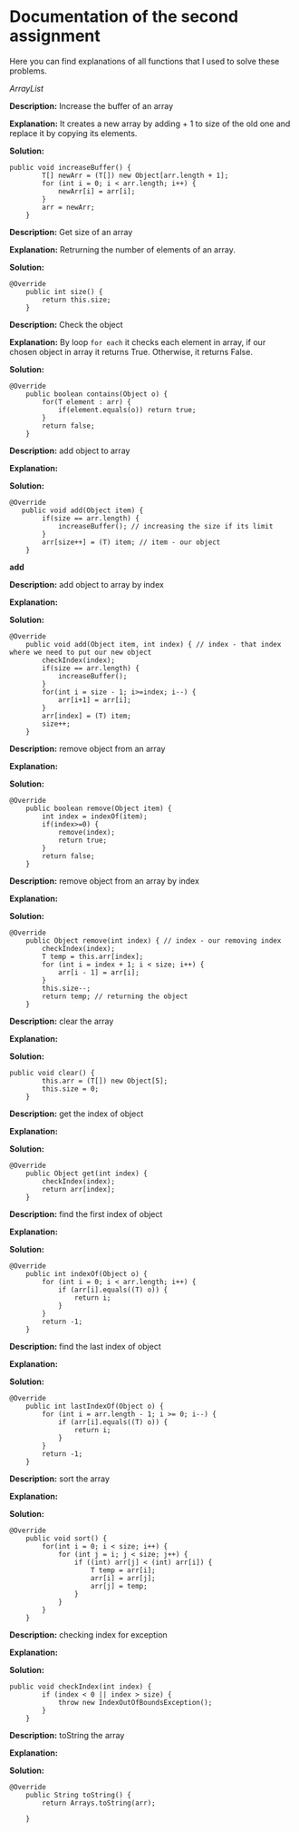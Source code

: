 # Documentation of the second assignment
Here you can find explanations of all functions that I used to solve these problems.

*ArrayList*

**Description:** Increase the buffer of an array

**Explanation:** It creates a new array by adding + 1 to size of the old one and replace it by copying its elements.

**Solution:** 

```
public void increaseBuffer() {
        T[] newArr = (T[]) new Object[arr.length + 1];
        for (int i = 0; i < arr.length; i++) {
            newArr[i] = arr[i];
        }
        arr = newArr;
    }
```

**Description:** Get size of an array

**Explanation:** Retrurning the number of elements of an array.

**Solution:** 

```
@Override
    public int size() {
        return this.size;
    }
```


**Description:** Check the object

**Explanation:** By loop ``for each`` it checks each element in array, if our chosen object in array it returns True. Otherwise, it returns False.

**Solution:** 

```
@Override
    public boolean contains(Object o) {
        for(T element : arr) {
            if(element.equals(o)) return true;
        }
        return false;
    }
```

**Description:** add object to array

**Explanation:** 

**Solution:** 

```
@Override
   public void add(Object item) {
        if(size == arr.length) {
            increaseBuffer(); // increasing the size if its limit
        }
        arr[size++] = (T) item; // item - our object
    }
```

**add** 

**Description:** add object to array by index

**Explanation:** 

**Solution:** 

```
@Override
    public void add(Object item, int index) { // index - that index where we need to put our new object
        checkIndex(index);
        if(size == arr.length) {
            increaseBuffer();
        }
        for(int i = size - 1; i>=index; i--) {
            arr[i+1] = arr[i];
        }
        arr[index] = (T) item;
        size++;
    }

```


**Description:** remove object from an array

**Explanation:** 

**Solution:** 

```
@Override
    public boolean remove(Object item) {
        int index = indexOf(item);
        if(index>=0) {
            remove(index);
            return true;
        }
        return false;
    }
```

**Description:**  remove object from an array by index

**Explanation:** 

**Solution:** 

```
@Override
    public Object remove(int index) { // index - our removing index
        checkIndex(index);
        T temp = this.arr[index];
        for (int i = index + 1; i < size; i++) {
            arr[i - 1] = arr[i];
        }
        this.size--;
        return temp; // returning the object
    }
```

**Description:** clear the array

**Explanation:**  

**Solution:** 

```
public void clear() {
        this.arr = (T[]) new Object[5];
        this.size = 0;
    }
```

**Description:** get the index of object

**Explanation:** 

**Solution:** 

```
@Override
    public Object get(int index) {
        checkIndex(index);
        return arr[index];
    }
```

**Description:** find the first index of object

**Explanation:**  

**Solution:** 

```
@Override
    public int indexOf(Object o) {
        for (int i = 0; i < arr.length; i++) {
            if (arr[i].equals((T) o)) {
                return i;
            }
        }
        return -1;
    }
```
**Description:** find the last index of object

**Explanation:** 

**Solution:** 

```
@Override
    public int lastIndexOf(Object o) {
        for (int i = arr.length - 1; i >= 0; i--) {
            if (arr[i].equals((T) o)) {
                return i;
            }
        }
        return -1;
    }
```

**Description:** sort the array

**Explanation:** 

**Solution:** 

```
@Override
    public void sort() {
        for(int i = 0; i < size; i++) {
            for (int j = i; j < size; j++) {
                if ((int) arr[j] < (int) arr[i]) {
                    T temp = arr[i];
                    arr[i] = arr[j];
                    arr[j] = temp;
                }
            }
        }
    }
```

**Description:** checking index for exception

**Explanation:** 

**Solution:** 

```
public void checkIndex(int index) {
        if (index < 0 || index > size) {
            throw new IndexOutOfBoundsException();
        }
    }
```

**Description:** toString the array

**Explanation:** 

**Solution:** 


```
@Override
    public String toString() {
        return Arrays.toString(arr);

    }
```
